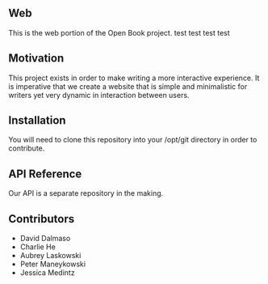 ## Web

This is the web portion of the Open Book project.  test test  test test

## Motivation

This project exists in order to make writing a more interactive experience. It is imperative that we create a website that is simple and minimalistic for writers yet very dynamic in interaction between users.

## Installation

You will need to clone this repository into your /opt/git directory in order to contribute.

## API Reference

Our API is a separate repository in the making.

## Contributors

* David Dalmaso
* Charlie He
* Aubrey Laskowski
* Peter Maneykowski
* Jessica Medintz
